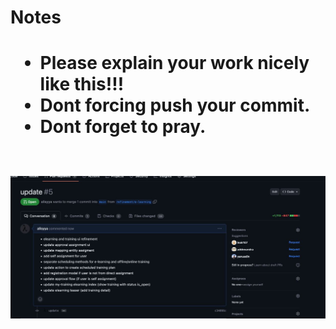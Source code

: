 <h1>Notes<h1>

<ul>
    <li>Please explain your work nicely like this!!!</li>
    <li>Dont forcing push your commit.</li>
    <li>Dont forget to pray.</li>
</ul>

 <br>![alt text](./2023-04-17%2008.01.33.jpg)
